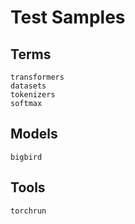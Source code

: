 # Test Samples

## Terms

```
transformers
datasets
tokenizers
softmax
```


## Models

```
bigbird
```

## Tools

```
torchrun
```
